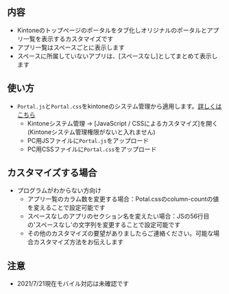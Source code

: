 ## 内容
* Kintoneのトップページのポータルをタブ化しオリジナルのポータルとアプリ一覧を表示するカスタマイズです
* アプリ一覧はスペースごとに表示します
* スペースに所属していないアプリは、[スペースなし]としてまとめて表示します

## 使い方
* ``Portal.js``と``Portal.css``をkintoneのシステム管理から適用します。[詳しくはこちら](https://jp.cybozu.help/k/ja/admin/javascript_fullcustomize.html)
  * Kintoneシステム管理 -> [JavaScript / CSSによるカスタマイズ]を開く(Kintoneシステム管理権限がないと入れません)
  * PC用JSファイルに``Portal.js``をアップロード
  * PC用CSSファイルに``Portal.css``をアップロード

## カスタマイズする場合
* プログラムがわからない方向け
  * アプリ一覧のカラム数を変更する場合：Potal.cssのcolumn-countの値を変えることで設定可能です
  * スペースなしのアプリのセクション名を変えたい場合：JSの56行目の'スペースなし'の文字列を変更することで設定可能です
  * その他のカスタマイズの要望がありましたらご連絡ください。可能な場合カスタマイズ方法をお伝えします

## 注意
* 2021/7/21現在モバイル対応は未確認です
